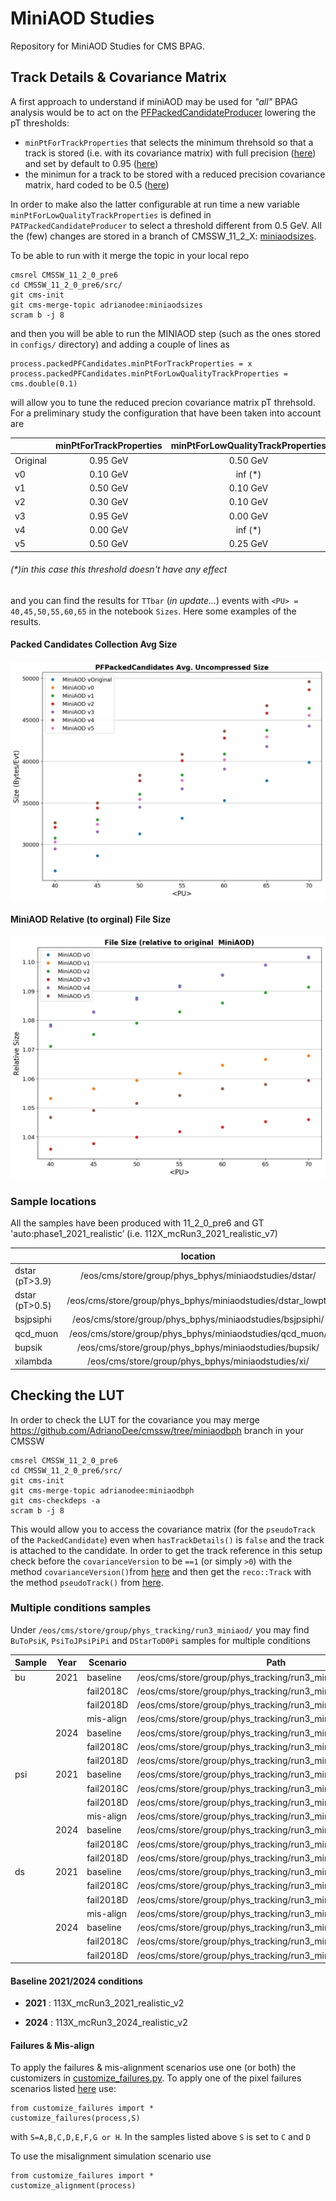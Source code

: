 
# MiniAOD Studies
Repository for MiniAOD Studies for CMS BPAG.

## Track Details & Covariance Matrix 

A first approach to understand if miniAOD may be used for *"all"* BPAG analysis would be to act on the [PFPackedCandidateProducer](https://github.com/cms-sw/cmssw/blob/master/PhysicsTools/PatAlgos/plugins/PATPackedCandidateProducer.cc) lowering the pT thresholds:

- `minPtForTrackProperties` that selects the minimum threhsold so that a track is stored (i.e. with its covariance matrix) with full precision ([here](https://github.com/cms-sw/cmssw/blob/master/PhysicsTools/PatAlgos/plugins/PATPackedCandidateProducer.cc#L133)) and set by default to 0.95 ([here](https://github.com/cms-sw/cmssw/blob/master/PhysicsTools/PatAlgos/python/slimming/packedPFCandidates_cfi.py#L19))
- the minimun for a track to be stored with a reduced precision covariance matrix, hard coded to be 0.5 ([here](https://github.com/cms-sw/cmssw/blob/master/PhysicsTools/PatAlgos/plugins/PATPackedCandidateProducer.cc#L308))

In order to make also the latter configurable at run time a new variable `minPtForLowQualityTrackProperties` is defined in `PATPackedCandidateProducer` to select a threshold different from 0.5 GeV. All the (few) changes are stored in a branch of CMSSW_11_2_X: [miniaodsizes](https://github.com/AdrianoDee/cmssw/tree/miniaodsizes).

To be able to run with it merge the topic in your local repo

```
cmsrel CMSSW_11_2_0_pre6
cd CMSSW_11_2_0_pre6/src/
git cms-init
git cms-merge-topic adrianodee:miniaodsizes
scram b -j 8
```

and then you will be able to run the MINIAOD step (such as the ones stored in `configs/` directory) and adding a couple of lines as

```
process.packedPFCandidates.minPtForTrackProperties = x
process.packedPFCandidates.minPtForLowQualityTrackProperties = cms.double(0.1)
```

will allow you to tune the reduced precion covariance matrix pT threhsold. For a preliminary study the configuration that have been taken into account are

|          | minPtForTrackProperties | minPtForLowQualityTrackProperties |
|----------|:-----------------------:|:---------------------------------:|
| Original |         0.95 GeV        |              0.50 GeV             |
| v0       |         0.10 GeV        |              inf (*)              |
| v1       |         0.50 GeV        |              0.10 GeV             |
| v2       |         0.30 GeV        |              0.10 GeV             |
| v3       |         0.95 GeV        |              0.00 GeV             |
| v4       |         0.00 GeV        |              inf (*)              |
| v5       |         0.50 GeV        |              0.25 GeV             |

###### (*)in this case this threshold doesn't have any effect

and you can find the results for `TTbar` (*in update...*) events with `<PU> = 40,45,50,55,60,65` in the notebook `Sizes`. Here some examples of the results.


#### Packed Candidates Collection Avg Size
![miniaod_candidates_avg_unc](https://raw.githubusercontent.com/AdrianoDee/warehouse/master/img/miniaod_candidates_avg_unc.png)

#### MiniAOD Relative (to orginal) File Size
![miniaod_file_rel](https://raw.githubusercontent.com/AdrianoDee/warehouse/master/img/miniaod_file_rel.png)



### Sample locations

All the samples have been produced with 11_2_0_pre6 and GT 'auto:phase1_2021_realistic’ (i.e. 112X_mcRun3_2021_realistic_v7)

|                | location                                                      | events                            | config                            |
|----------------|:-------------------------------------------------------------:|:---------------------------------:|:---------------------------------:|
| dstar (pT>3.9) | /eos/cms/store/group/phys_bphys/miniaodstudies/dstar/         |              ~90k                 |   [DStarToD0Pi_D0KPi_pT3p9](https://github.com/AdrianoDee/miniaodstudies/blob/main/configs/DStarToD0Pi_D0KPi_DStarFilter_13TeV_GEN_SIM.py)   |
| dstar (pT>0.5) | /eos/cms/store/group/phys_bphys/miniaodstudies/dstar_lowpt/   |              ~50k                 |   [DStarToD0Pi_D0Kpi_pT0p5](https://github.com/AdrianoDee/miniaodstudies/blob/main/configs/DStarToD0Pi_D0KPi_DStarFilter_13TeV_LowPt_GEN_SIM.py)
| bsjpsiphi      | /eos/cms/store/group/phys_bphys/miniaodstudies/bsjpsiphi/     |              ~50k                 |             [BsToJpsiPhi](https://github.com/AdrianoDee/miniaodstudies/blob/main/configs/BsToJpsiPhi_GEN_SIM.py)           |
| qcd_muon       | /eos/cms/store/group/phys_bphys/miniaodstudies/qcd_muon/      |              ~60k                 |             [QCD](https://github.com/AdrianoDee/miniaodstudies/blob/main/configs/QCD_GEN_SIM.py)                      |
| bupsik         | /eos/cms/store/group/phys_bphys/miniaodstudies/bupsik/         |              ~30k                 |             [BuPsiK](https://github.com/AdrianoDee/miniaodstudies/blob/main/configs/BuToPsi2SK_Psi2SToJpsiPiPi_BMuonFilter_DGamma0_TuneCP5_13TeV_GEN_SIM.py)                     |
| xilambda       | /eos/cms/store/group/phys_bphys/miniaodstudies/xi/            |              ~50k                 |             [Xi](https://github.com/AdrianoDee/miniaodstudies/blob/main/configs/XiMinus_13TeV_GEN_SIM.py)                     |


## Checking the LUT

In order to check the LUT for the covariance you may merge https://github.com/AdrianoDee/cmssw/tree/miniaodbph branch in your CMSSW

```
cmsrel CMSSW_11_2_0_pre6
cd CMSSW_11_2_0_pre6/src/
git cms-init
git cms-merge-topic adrianodee:miniaodbph
git cms-checkdeps -a 
scram b -j 8
```

This would allow you to access the covariance matrix (for the `pseudoTrack` of the `PackedCandidate`) even when `hasTrackDetails()` is `false` and the track is attached to the candidate. In order to get the track reference in this setup check before the `covarianceVersion` to be `==1` (or simply `>0`) with the method `covarianceVersion()`from [here](https://github.com/AdrianoDee/cmssw/blob/miniaodbph/DataFormats/PatCandidates/interface/PackedCandidate.h#L672) and then get the `reco::Track` with the method `pseudoTrack()` from [here](https://github.com/AdrianoDee/cmssw/blob/miniaodbph/DataFormats/PatCandidates/interface/PackedCandidate.h#L773).


### Multiple conditions samples

Under `/eos/cms/store/group/phys_tracking/run3_miniaod/` you may find `BuToPsiK`, `PsiToJPsiPiPi` and `DStarToD0Pi` samples for multiple conditions

| Sample | Year | Scenario  | Path                                                            | Events |
|--------|------|-----------|-----------------------------------------------------------------|--------|
| bu     | 2021 | baseline  | /eos/cms/store/group/phys_tracking/run3_miniaod/bu/2021/        | 61k    |
|        |      | fail2018C | /eos/cms/store/group/phys_tracking/run3_miniaod/bu/2021_failC/  | 61k    |
|        |      | fail2018D | /eos/cms/store/group/phys_tracking/run3_miniaod/bu/2021_failD/  | 60k    |
|        |      | mis-align | /eos/cms/store/group/phys_tracking/run3_miniaod/bu/2021_align/  | 78k    |
|        | 2024 | baseline  | /eos/cms/store/group/phys_tracking/run3_miniaod/bu/2024/        | 57k    |
|        |      | fail2018C | /eos/cms/store/group/phys_tracking/run3_miniaod/bu/2024_failC/  | 75k    |
|        |      | fail2018D | /eos/cms/store/group/phys_tracking/run3_miniaod/bu/2024_failD/  | 54k    |
| psi    | 2021 | baseline  | /eos/cms/store/group/phys_tracking/run3_miniaod/psi/2021/       | 67k    |
|        |      | fail2018C | /eos/cms/store/group/phys_tracking/run3_miniaod/psi/2021_failC/ | 50k    |
|        |      | fail2018D | /eos/cms/store/group/phys_tracking/run3_miniaod/psi/2021_failD/ | 190k   |
|        |      | mis-align | /eos/cms/store/group/phys_tracking/run3_miniaod/psi/2021_align/ | 125k   |
|        | 2024 | baseline  | /eos/cms/store/group/phys_tracking/run3_miniaod/psi/2024/       | 110k   |
|        |      | fail2018C | /eos/cms/store/group/phys_tracking/run3_miniaod/psi/2024_failC/ | 178k   |
|        |      | fail2018D | /eos/cms/store/group/phys_tracking/run3_miniaod/psi/2024_failD/ | 87k    |
| ds     | 2021 | baseline  | /eos/cms/store/group/phys_tracking/run3_miniaod/ds/2021/        | 92k    |
|        |      | fail2018C | /eos/cms/store/group/phys_tracking/run3_miniaod/ds/2021_failC/  | 30k    |
|        |      | fail2018D | /eos/cms/store/group/phys_tracking/run3_miniaod/ds/2021_failD/  | 130k   |
|        |      | mis-align | /eos/cms/store/group/phys_tracking/run3_miniaod/ds/2021_align/  | 210k   |
|        | 2024 | baseline  | /eos/cms/store/group/phys_tracking/run3_miniaod/ds/2024/        | 45k    |
|        |      | fail2018C | /eos/cms/store/group/phys_tracking/run3_miniaod/ds/2024_failC/  | 110k   |
|        |      | fail2018D | /eos/cms/store/group/phys_tracking/run3_miniaod/ds/2024_failD/  | 190k   |

#### Baseline 2021/2024 conditions

* __2021__ :  113X_mcRun3_2021_realistic_v2

* __2024__ : 113X_mcRun3_2024_realistic_v2

#### Failures & Mis-align

To apply the failures & mis-alignment scenarios use one (or both) the customizers in [customize_failures.py](https://github.com/AdrianoDee/miniaodstudies/blob/main/configs/customize_failures.py). To apply one of the pixel failures scenarios listed [here](https://twiki.cern.ch/twiki/bin/viewauth/CMS/SiPixelPhase1FailureScenarios#Failure_Scenario_studies_in_2018) use:

```
from customize_failures import *
customize_failures(process,S)
```

with `S=A,B,C,D,E,F,G or H`. In the samples listed above `S` is set to `C` and `D`

To use the misalignment simulation scenario use

```
from customize_failures import *
customize_alignment(process)
```
